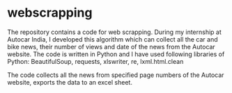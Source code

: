 # webscrapping
The repository contains a code for web scrapping. During my internship at Autocar India, I developed this algorithm which can 
collect all the car and bike news, their number of views and date of the news from the Autocar website. The code is written in Python and I have used following libraries of Python:
BeautifulSoup, requests, xlswriter, re, lxml.html.clean

The code collects all the news from specified page numbers of the Autocar website, exports the data to an excel sheet. 

